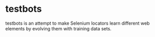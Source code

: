 # testbots
testbots is an attempt to make Selenium locators learn different web elements by evolving them with training data sets.
